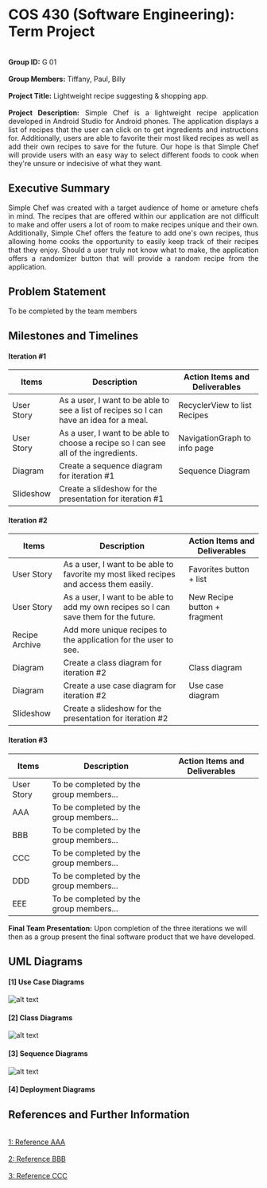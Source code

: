 # COS 430 (Software Engineering): Term Project

<p align="justify">
  <br> <strong>Group ID:</strong> G 01</br>
  <br> <strong>Group Members:</strong> Tiffany, Paul, Billy</br>
  <br> <strong>Project Title:</strong> Lightweight recipe suggesting & shopping app.</br>
  <br> <strong>Project Description:</strong> Simple Chef is a lightweight recipe application developed in Android Studio for Android phones. The application displays a list of recipes that the user can click on to get ingredients and instructions for. Additionally, users are able to favorite their most liked recipes as well as add their own recipes to save for the future. Our hope is that Simple Chef will provide users with an easy way to select different foods to cook when they're unsure or indecisive of what they want.</br>
 </p>

## Executive Summary

<p align="justify">
Simple Chef was created with a target audience of home or ameture chefs in mind. The recipes that are offered within our application are not difficult to make and offer users a lot of room to make recipes unique and their own. Additionally, Simple Chef offers the feature to add one's own recipes, thus allowing home cooks the opportunity to easily keep track of their recipes that they enjoy. Should a user truly not know what to make, the application offers a randomizer button that will provide a random recipe from the application.
</p>

## Problem Statement

<p align="justify">
To be completed by the team members
</p>


## Milestones and Timelines

#### Iteration #1

| Items        | Description              | Action Items and Deliverables                                                             |
|--------------|--------------------------|-------------------------------------------------------------------------------------------|
|  User Story  | As a user, I want to be able to see a list of recipes so I can have an idea for a meal.| RecyclerView to list Recipes
|  User Story  | As a user, I want to be able to choose a recipe so I can see all of the ingredients.   | NavigationGraph to info page
|  Diagram     | Create a sequence diagram for iteration #1                                             | Sequence Diagram
|  Slideshow   | Create a slideshow for the presentation for iteration #1                               | 


#### Iteration #2


| Items        | Description              | Action Items and Deliverables                                                             |
|--------------|--------------------------|-------------------------------------------------------------------------------------------|
|  User Story  | As a user, I want to be able to favorite my most liked recipes and access them easily. | Favorites button + list
|  User Story  | As a user, I want to be able to add my own recipes so I can save them for the future.  | New Recipe button + fragment
|Recipe Archive| Add more unique recipes to the application for the user to see.                        |
|   Diagram    | Create a class diagram for iteration #2                                                | Class diagram
|   Diagram    | Create a use case diagram for iteration #2                                             | Use case diagram
|  Slideshow   | Create a slideshow for the presentation for iteration #2                               |



#### Iteration #3


| Items        | Description              | Action Items and Deliverables                                                             |
|--------------|--------------------------|-------------------------------------------------------------------------------------------|
|  User Story  | To be completed by the group members...                                                                              |
|    AAA       | To be completed by the group members...                                                                              |
|    BBB       | To be completed by the group members...                                                                              |
|    CCC       | To be completed by the group members...                                                                              |
|    DDD       | To be completed by the group members...                                                                              |
|    EEE       | To be completed by the group members...                                                                              |


**Final Team Presentation:**
Upon completion of the three iterations we will then as a group present the final software product that we have developed.


## UML Diagrams 
#### [1] Use Case Diagrams
![alt text](https://i.imgur.com/Ih1nKzY.png)

#### [2] Class Diagrams
![alt text](https://i.imgur.com/zoSHOyn.png)

#### [3] Sequence Diagrams 
![alt text](https://i.imgur.com/vCprGiS.png)

#### [4] Deployment Diagrams 



## References and Further Information 

<br>[1: Reference AAA](https://usm.maine.edu/)</br>
<br>[2: Reference BBB](https://usm.maine.edu/)</br>
<br>[3: Reference CCC](https://usm.maine.edu/)</br>
